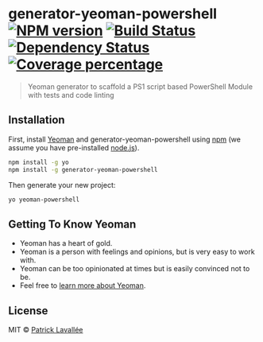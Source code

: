 # generator-yeoman-powershell [![NPM version][npm-image]][npm-url] [![Build Status][travis-image]][travis-url] [![Dependency Status][daviddm-image]][daviddm-url] [![Coverage percentage][coveralls-image]][coveralls-url]
> Yeoman generator to scaffold a PS1 script based PowerShell Module with tests and code linting

## Installation

First, install [Yeoman](http://yeoman.io) and generator-yeoman-powershell using [npm](https://www.npmjs.com/) (we assume you have pre-installed [node.js](https://nodejs.org/)).

```bash
npm install -g yo
npm install -g generator-yeoman-powershell
```

Then generate your new project:

```bash
yo yeoman-powershell
```

## Getting To Know Yeoman

 * Yeoman has a heart of gold.
 * Yeoman is a person with feelings and opinions, but is very easy to work with.
 * Yeoman can be too opinionated at times but is easily convinced not to be.
 * Feel free to [learn more about Yeoman](http://yeoman.io/).

## License

MIT © [Patrick Lavallée]()


[npm-image]: https://badge.fury.io/js/generator-yeoman-powershell.svg
[npm-url]: https://npmjs.org/package/generator-yeoman-powershell
[travis-image]: https://travis-ci.org/decapent/generator-yeoman-powershell.svg?branch=master
[travis-url]: https://travis-ci.org/decapent/generator-yeoman-powershell
[daviddm-image]: https://david-dm.org/decapent/generator-yeoman-powershell.svg?theme=shields.io
[daviddm-url]: https://david-dm.org/decapent/generator-yeoman-powershell
[coveralls-image]: https://coveralls.io/repos/decapent/generator-yeoman-powershell/badge.svg
[coveralls-url]: https://coveralls.io/r/decapent/generator-yeoman-powershell
